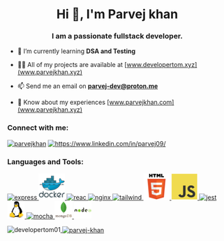 <h1 align="center">Hi 👋, I'm Parvej khan</h1>
<h3 align="center">I am a passionate fullstack developer.</h3>



- 🌱 I’m currently learning **DSA and Testing**

- 👨‍💻 All of my projects are available at [www.developertom.xyz](www.parvejkhan.xyz)

- 📫 Send me an email on **parvej-dev@proton.me**

- 📄 Know about my experiences [www.parvejkhan.com](www.parvejkhan.xyz)

<h3 align="left">Connect with me:</h3>
<p align="left">
<a href="https://twitter.com/digitalparvej" target="blank"><img align="center" src="https://raw.githubusercontent.com/rahuldkjain/github-profile-readme-generator/master/src/images/icons/Social/twitter.svg" alt="parvejkhan" height="30" width="40" /></a>
<a href="https://www.linkedin.com/in/parvej09/" target="blank"><img align="center" src="https://raw.githubusercontent.com/rahuldkjain/github-profile-readme-generator/master/src/images/icons/Social/linked-in-alt.svg" alt="https://www.linkedin.com/in/parvej09/" height="30" width="40" /></a>

</p>

<h3 align="left">Languages and Tools:</h3>
<p align="left"> <a href="https://aws.amazon.com" target="_blank" rel="noreferrer"> 
 <img src="https://img.icons8.com/?size=512&id=kg46nzoJrmTR&format=png" alt="express" width="60" height="60"/> </a> <a href="https://www.gnu.org/software/bash/" target="_blank" rel="noreferrer"> <img src="https://raw.githubusercontent.com/devicons/devicon/master/icons/docker/docker-original-wordmark.svg" alt="docker" width="60" height="60"/> </a> <a href="https://www.elastic.co" target="_blank" rel="noreferrer">  <img src="https://img.icons8.com/?size=512&id=Vra58PN2KmI5&format=png" alt="reac" width="60" height="60"/> </a> <a href="https://expressjs.com" target="_blank" rel="noreferrer"> <img src="https://img.icons8.com/?size=2x&id=t2x6DtCn5Zzx&format=png" alt="nginx" width="60" height="60"/> </a> <a href="https://flutter.dev" target="_blank" rel="noreferrer"> <img src="https://img.icons8.com/?size=2x&id=x7XMNGh2vdqA&format=png" alt="tailwind" width="60" height="60"/> </a> <a href="https://www.w3.org/html/" target="_blank" rel="noreferrer">  <img src="https://raw.githubusercontent.com/devicons/devicon/master/icons/html5/html5-original-wordmark.svg" alt="html5" width="60" height="60"/> </a> <a href="https://developer.mozilla.org/en-US/docs/Web/JavaScript" target="_blank" rel="noreferrer"> <img src="https://raw.githubusercontent.com/devicons/devicon/master/icons/javascript/javascript-original.svg" alt="javascript" width="60" height="60"/> </a> <a href="https://jestjs.io" target="_blank" rel="noreferrer">  <img src="https://www.vectorlogo.zone/logos/jestjsio/jestjsio-icon.svg" alt="jest" width="60" height="60"/> </a> <a href="https://www.elastic.co/kibana" target="_blank" rel="noreferrer">  <img src="https://raw.githubusercontent.com/devicons/devicon/master/icons/linux/linux-original.svg" alt="linux" width="40" height="40"/> </a> <a href="https://mariadb.org/" target="_blank" rel="noreferrer"> <img src="https://www.vectorlogo.zone/logos/mochajs/mochajs-icon.svg" alt="mocha" width="40" height="40"/> </a> <a href="https://www.mongodb.com/" target="_blank" rel="noreferrer">   <img src="https://raw.githubusercontent.com/devicons/devicon/master/icons/mongodb/mongodb-original-wordmark.svg" alt="mongodb" width="40" height="40"/> </a> <a href="https://www.mysql.com/" target="_blank" rel="noreferrer">  <img src="https://raw.githubusercontent.com/devicons/devicon/master/icons/nodejs/nodejs-original-wordmark.svg" alt="nodejs" width="40" height="40"/> </a> <a href="https://www.postgresql.org" target="_blank" rel="noreferrer">

 

  

<p><img align="left" src="https://github-readme-stats.vercel.app/api/top-langs?username=parvej-khan-dev&show_icons=true&locale=en&layout=compact" alt="developertom01" /></p>

<p>&nbsp;<img align="center" src="https://github-readme-stats.vercel.app/api?username=parvej-khan-dev&show_icons=true&locale=en" alt="parvej-khan" /></p>

